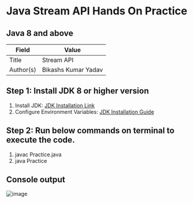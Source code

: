 # Java Stream API Hands On Practice

## Java 8 and above
|Field|Value|
|---|---|
|Title|Stream API |
|Author(s)|Bikashs Kumar Yadav|

## Step 1: Install JDK 8 or higher version

1. Install JDK: [JDK Installation Link](https://www.oracle.com/in/java/technologies/downloads/)
2. Configure Environment Variables: [JDK Installation Guide](https://oracle.com/java/technologies/ms-windows-install-64bit.html)

## Step 2: Run below commands on terminal to execute the code.

1. javac Practice.java
2. java Practice

## Console output
![image](https://github.com/user-attachments/assets/28e3fcf9-ba4e-4c81-bb29-790abff7fbe7)

